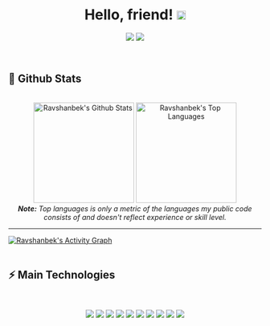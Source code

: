 <h1 align="center">
  Hello, friend!
  <a href="#"><img src="https://media.giphy.com/media/CXzRJA18RJAtmpPNBC/giphy.gif" width="18"></a>
</h1>

<p align="center">   
  <a href="ravshanbekxojamuratov65@gmail.com" target="_blank"><img src="https://img.shields.io/badge/-Email-0D1117?style=for-the-badge&logo=gmail&logoColor=FFFFFF"></a>
  <a href="https://www.linkedin.com/in/ravshanbek-xojamuratov-80aa26218/" target="_blank"><img src="https://img.shields.io/badge/-LinkedIn-0D1117?style=for-the-badge&logo=linkedin&logoColor=F0DB4F"></a> 
<!--   <a href="https://www.instagram.com/thiagosouza.js" target="_blank"><img src="https://img.shields.io/badge/-Instagram-0D1117?style=for-the-badge&logo=instagram&logoColor=F0DB4F"></a>
  <a href="https://www.youtube.com/channel/UCObFBuhVmi48ZHS07Li5h5A" target="_blank"><img src="https://img.shields.io/badge/YouTube-0D1117?style=for-the-badge&logo=youtube&logoColor=F0DB4F"></a> -->
</p>


<br/>


<h2>📃 Github Stats</h2>

<br/>

<diV>
<!-- 40514e -->
  <div align="center">
    <a href="#"><img alt="Ravshanbek's Github Stats" src="https://github-readme-stats.vercel.app/api?username=ravshanbk&show_icons=true&include_all_commits=true&count_private=true&theme=react&hide_border=true&bg_color=107a8b&title_color=F0DB4F&icon_color=F0DB4F" height="200"/></a>
    <a href="#"><img alt="Ravshanbek's Top Languages" src="https://github-readme-stats.vercel.app/api/top-langs/?username=ravshanbk&langs_count=6&layout=compact&theme=react&hide_border=true&bg_color=107a8b&title_color=F0DB4F&icon_color=F0DB4F" height="200"/></a>
    <br/>
    <i><b>Note:</b> Top languages is only a metric of the languages my public code consists of and doesn't reflect experience or skill level.</i>
  </div>

  <hr/>

  <div>
    <a href="#"><img alt="Ravshanbek's Activity Graph" src="https://activity-graph.herokuapp.com/graph?username=ravshanbk&custom_title=Ravshanbek%20Xojamuratov's%20Contribution%20Graph&bg_color=107a8b&color=F0DB4F&line=FFFFFF&point=F0DB4F&hide_border=true" /></a>
  <div> 
</div>

<br/>

<h2>⚡ Main Technologies</h2>

<br/>

<p align="center">
   <a href="#"><img src="https://img.shields.io/badge/-Nodejs-0D1117?style=flat-round&logo=Dart&badge_color=107a8b&logoColor=107a8b"></a>
  <a href="#"><img src="https://img.shields.io/badge/-Flutter-0D1117?style=flat-round&logo=Flutter&logoColor=107a8b&labelColor=https://img.shields.io"></a>
  <a href="#"><img src="https://img.shields.io/badge/-Nodejs-0D1117?style=flat-round&logo=Node.js&logoColor=F0DB4F"></a>
  <a href="#"><img src="https://img.shields.io/badge/-Python-0D1117?style=flat-round&logo=Python&logoColor=F0DB4F"></a>
  <a href="#"><img src="https://img.shields.io/badge/Bash%20-%230D1117.svg?style=flat-round&logo=gnu-bash&logoColor=F0DB4F"></a>
  <a href="#"><img src="https://img.shields.io/badge/-Git-0D1117?style=flat-round&logo=git&logoColor=F0DB4F"></a>
  <a href="#"><img src="https://img.shields.io/badge/-MongoDB-0D1117?style=flat-round&logo=mongodb&logoColor=F0DB4F"></a>
  <a href="#"><img src="https://img.shields.io/badge/SQL%20-%230D1117.svg?style=flat-round&logo=amazon-dynamodb&logoColor=F0DB4F"></a>
  <a href="#"><img src="https://img.shields.io/badge/GitHub%20Pages-%230D1117.svg?style=flat-round&logo=github&logoColor=F0DB4F"></a>
  <a href="#"><img src="https://img.shields.io/badge/-GitHub-0D1117?style=flat-round&logo=github&logoColor=F0DB4F"></a>
</p>

<br/>

